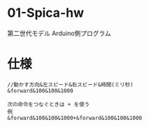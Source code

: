 # 01-Spica-hw
第二世代モデル Arduino側プログラム

# 仕様
```
//動かす方向&左スピード&右スピード&時間(ミリ秒)
&forward&100&100&1000

次の命令をつなぐときは + を使う
例
&forward&100&100&1000+&forward&100&100&1000
```

